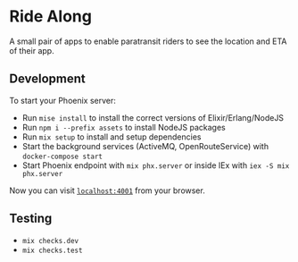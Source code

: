 # Ride Along

A small pair of apps to enable paratransit riders to see the location and ETA of their app.

## Development

To start your Phoenix server:

  * Run `mise install` to install the correct versions of Elixir/Erlang/NodeJS
  * Run `npm i --prefix assets` to install NodeJS packages
  * Run `mix setup` to install and setup dependencies
  * Start the background services (ActiveMQ, OpenRouteService) with `docker-compose start`
  * Start Phoenix endpoint with `mix phx.server` or inside IEx with `iex -S mix phx.server`

Now you can visit [`localhost:4001`](https://localhost:4001) from your browser.

## Testing

  * `mix checks.dev`
  * `mix checks.test`
